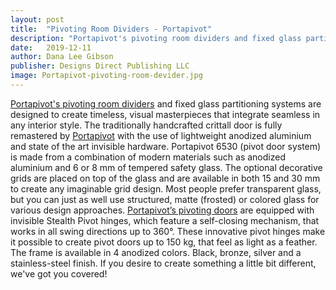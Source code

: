 ```yaml
---
layout: post
title:  "Pivoting Room Dividers - Portapivot"
description: "Portapivot's pivoting room dividers and fixed glass partitioning systems are designed to create timeless, visual masterpieces that integrate seamless in any interior style."
date:   2019-12-11
author: Dana Lee Gibson
publisher: Designs Direct Publishing LLC
image: Portapivot-pivoting-room-devider.jpg
---
```


[Portapivot's pivoting room dividers](https://www.portapivot.com/) and fixed glass partitioning systems are designed to create timeless, visual masterpieces that integrate seamless in any interior style. The traditionally handcrafted crittall door is fully remastered by [Portapivot](https://www.portapivot.com/) with the use of lightweight anodized aluminium and state of the art invisible hardware. <!--more-->Portapivot 6530 (pivot door system) is made from a combination of modern materials such as anodized aluminium and 6 or 8 mm of tempered safety glass. The optional decorative grids are placed on top of the glass and are available in both 15 and 30 mm to create any imaginable grid design. Most people prefer transparent glass, but you can just as well use structured, matte (frosted) or colored glass for various design approaches. [Portapivot’s pivoting doors](https://www.portapivot.com/) are equipped with invisible Stealth Pivot hinges, which feature a self-closing mechanism, that works in all swing directions up to 360°. These innovative pivot hinges make it possible to create pivot doors up to 150 kg, that feel as light as a feather. The frame is available in 4 anodized colors. Black, bronze, silver and a stainless-steel finish. If you desire to create something a little bit different, we've got you covered!
